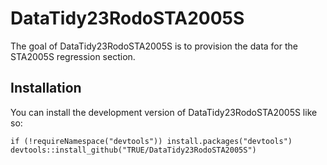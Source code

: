<!-- README.md is generated from README.Rmd. Please edit that file -->

# DataTidy23RodoSTA2005S

<!-- badges: start -->
<!-- badges: end -->

The goal of DataTidy23RodoSTA2005S is to provision the data for the STA2005S regression section.

## Installation

You can install the development version of DataTidy23RodoSTA2005S like
so:

    if (!requireNamespace("devtools")) install.packages("devtools")
    devtools::install_github("TRUE/DataTidy23RodoSTA2005S")
